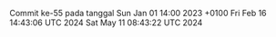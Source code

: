 Commit ke-55 pada tanggal Sun Jan 01 14:00 2023 +0100
Fri Feb 16 14:43:06 UTC 2024
Sat May 11 08:43:22 UTC 2024
